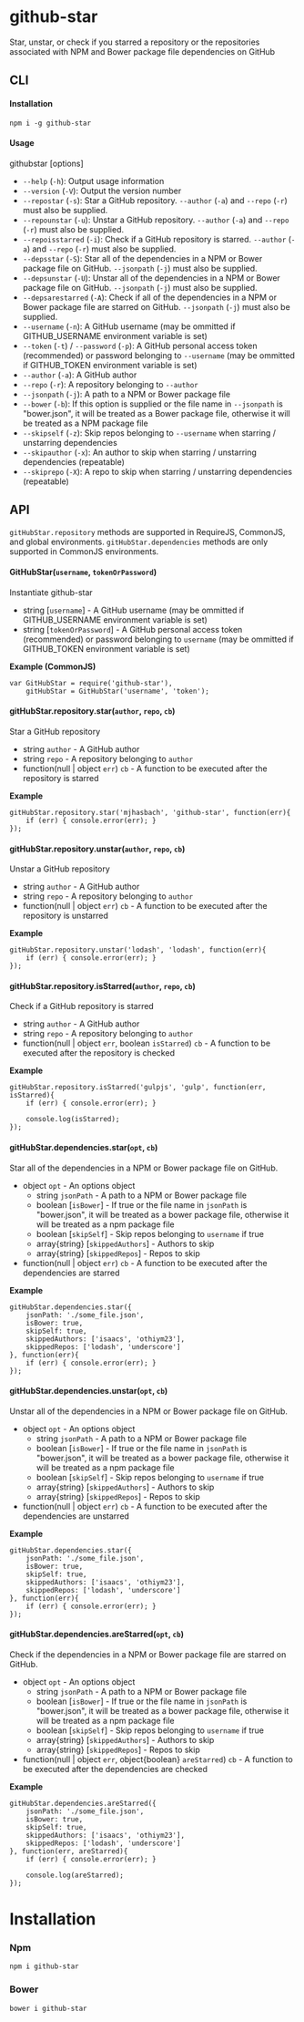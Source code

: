 # github-star

Star, unstar, or check if you starred a repository or the repositories associated with NPM and Bower package file dependencies on GitHub

## CLI

#### Installation

```
npm i -g github-star
```

#### Usage

githubstar [options]

- `--help` (`-h`): Output usage information
- `--version` (`-V`): Output the version number
- `--repostar` (`-s`): Star a GitHub repository. `--author` (`-a`) and `--repo` (`-r`) must also be supplied.
- `--repounstar` (`-u`): Unstar a GitHub repository. `--author` (`-a`) and `--repo` (`-r`) must also be supplied.
- `--repoisstarred` (`-i`): Check if a GitHub repository is starred. `--author` (`-a`) and `--repo` (`-r`) must also be supplied.
- `--depsstar` (`-S`): Star all of the dependencies in a NPM or Bower package file on GitHub. `--jsonpath` (`-j`) must also be supplied.
- `--depsunstar` (`-U`): Unstar all of the dependencies in a NPM or Bower package file on GitHub. `--jsonpath` (`-j`) must also be supplied.
- `--depsarestarred` (`-A`): Check if all of the dependencies in a NPM or Bower package file are starred on GitHub. `--jsonpath` (`-j`) must also be supplied.
- `--username` (`-n`): A GitHub username (may be ommitted if GITHUB_USERNAME environment variable is set)
- `--token` (`-t`) / `--password` (`-p`): A GitHub personal access token (recommended) or password belonging to `--username` (may be ommitted if GITHUB_TOKEN environment variable is set)
- `--author` (`-a`): A GitHub author
- `--repo` (`-r`): A repository belonging to `--author`
- `--jsonpath` (`-j`): A path to a NPM or Bower package file
- `--bower` (`-b`): If this option is supplied or the file name in `--jsonpath` is "bower.json", it will be treated as a Bower package file, otherwise it will be treated as a NPM package file
- `--skipself` (`-z`): Skip repos belonging to `--username` when starring / unstarring dependencies
- `--skipauthor` (`-x`): An author to skip when starring / unstarring dependencies (repeatable)
- `--skiprepo` (`-X`): A repo to skip when starring / unstarring dependencies (repeatable)

## API

`gitHubStar.repository` methods are supported in RequireJS, CommonJS, and global environments. `gitHubStar.dependencies` methods are only supported in CommonJS environments.

#### GitHubStar(```username```, ```tokenOrPassword```)

Instantiate github-star

* string [`username`] - A GitHub username (may be ommitted if GITHUB_USERNAME environment variable is set)
* string [`tokenOrPassword`] - A GitHub personal access token (recommended) or password belonging to `username` (may be ommitted if GITHUB_TOKEN environment variable is set)

__Example (CommonJS)__

```
var GitHubStar = require('github-star'),
    gitHubStar = GitHubStar('username', 'token');
```

#### gitHubStar.repository.star(```author```, ```repo```, ```cb```)

Star a GitHub repository

* string `author` - A GitHub author
* string `repo` - A repository belonging to `author`
* function(null | object `err`) `cb` - A function to be executed after the repository is starred

__Example__

```
gitHubStar.repository.star('mjhasbach', 'github-star', function(err){
    if (err) { console.error(err); }
});
```

#### gitHubStar.repository.unstar(```author```, ```repo```, ```cb```)

Unstar a GitHub repository

* string `author` - A GitHub author
* string `repo` - A repository belonging to `author`
* function(null | object `err`) `cb` - A function to be executed after the repository is unstarred

__Example__

```
gitHubStar.repository.unstar('lodash', 'lodash', function(err){
    if (err) { console.error(err); }
});
```

#### gitHubStar.repository.isStarred(```author```, ```repo```, ```cb```)

Check if a GitHub repository is starred

* string `author` - A GitHub author
* string `repo` - A repository belonging to `author`
* function(null | object `err`, boolean `isStarred`) `cb` - A function to be executed after the repository is checked

__Example__

```
gitHubStar.repository.isStarred('gulpjs', 'gulp', function(err, isStarred){
    if (err) { console.error(err); }
    
    console.log(isStarred);
});
```

#### gitHubStar.dependencies.star(```opt```, ```cb```)

Star all of the dependencies in a NPM or Bower package file on GitHub.

* object `opt` - An options object
    * string `jsonPath` - A path to a NPM or Bower package file
    * boolean [`isBower`] - If true or the file name in `jsonPath` is "bower.json", it will be treated as a bower package file, otherwise it will be treated as a npm package file
    * boolean [`skipSelf`] - Skip repos belonging to `username` if true
    * array{string} [`skippedAuthors`] - Authors to skip
    * array{string} [`skippedRepos`] - Repos to skip
* function(null | object `err`) `cb` - A function to be executed after the dependencies are starred

__Example__

```
gitHubStar.dependencies.star({
    jsonPath: './some_file.json',
    isBower: true,
    skipSelf: true,
    skippedAuthors: ['isaacs', 'othiym23'],
    skippedRepos: ['lodash', 'underscore']
}, function(err){
    if (err) { console.error(err); }
});
```

#### gitHubStar.dependencies.unstar(```opt```, ```cb```)

Unstar all of the dependencies in a NPM or Bower package file on GitHub.

* object `opt` - An options object
    * string `jsonPath` - A path to a NPM or Bower package file
    * boolean [`isBower`] - If true or the file name in `jsonPath` is "bower.json", it will be treated as a bower package file, otherwise it will be treated as a npm package file
    * boolean [`skipSelf`] - Skip repos belonging to `username` if true
    * array{string} [`skippedAuthors`] - Authors to skip
    * array{string} [`skippedRepos`] - Repos to skip
* function(null | object `err`) `cb` - A function to be executed after the dependencies are unstarred

__Example__

```
gitHubStar.dependencies.star({
    jsonPath: './some_file.json',
    isBower: true,
    skipSelf: true,
    skippedAuthors: ['isaacs', 'othiym23'],
    skippedRepos: ['lodash', 'underscore']
}, function(err){
    if (err) { console.error(err); }
});
```

#### gitHubStar.dependencies.areStarred(```opt```, ```cb```)

Check if the dependencies in a NPM or Bower package file are starred on GitHub.

* object `opt` - An options object
    * string `jsonPath` - A path to a NPM or Bower package file
    * boolean [`isBower`] - If true or the file name in `jsonPath` is "bower.json", it will be treated as a bower package file, otherwise it will be treated as a npm package file
    * boolean [`skipSelf`] - Skip repos belonging to `username` if true
    * array{string} [`skippedAuthors`] - Authors to skip
    * array{string} [`skippedRepos`] - Repos to skip
* function(null | object `err`, object{boolean} `areStarred`) `cb` - A function to be executed after the dependencies are checked

__Example__

```
gitHubStar.dependencies.areStarred({
    jsonPath: './some_file.json',
    isBower: true,
    skipSelf: true,
    skippedAuthors: ['isaacs', 'othiym23'],
    skippedRepos: ['lodash', 'underscore']
}, function(err, areStarred){
    if (err) { console.error(err); }

    console.log(areStarred);
});
```

# Installation
### Npm
```
npm i github-star
```
### Bower
```
bower i github-star
```